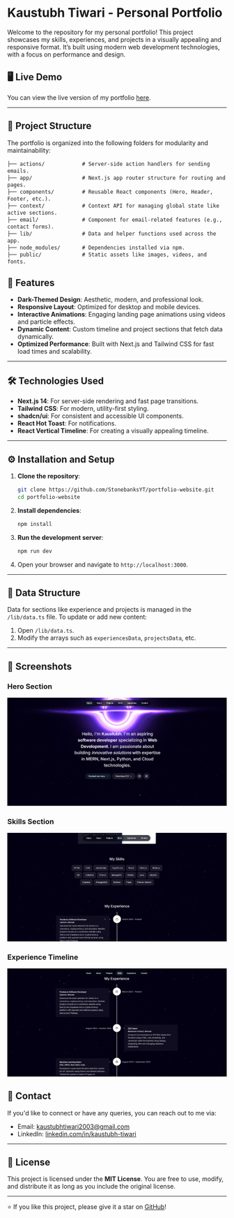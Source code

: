 # Kaustubh Tiwari - Personal Portfolio

Welcome to the repository for my personal portfolio! This project showcases my skills, experiences, and projects in a visually appealing and responsive format. It’s built using modern web development technologies, with a focus on performance and design.

## 🖥️ Live Demo

You can view the live version of my portfolio [here](https://kaustubhtiwari.vercel.app).

---

## 📂 Project Structure

The portfolio is organized into the following folders for modularity and maintainability:

```
├── actions/            # Server-side action handlers for sending emails.
├── app/                # Next.js app router structure for routing and pages.
├── components/         # Reusable React components (Hero, Header, Footer, etc.).
├── context/            # Context API for managing global state like active sections.
├── email/              # Component for email-related features (e.g., contact forms).
├── lib/                # Data and helper functions used across the app.
├── node_modules/       # Dependencies installed via npm.
├── public/             # Static assets like images, videos, and fonts.

```

## 🚀 Features

- **Dark-Themed Design**: Aesthetic, modern, and professional look.
- **Responsive Layout**: Optimized for desktop and mobile devices.
- **Interactive Animations**: Engaging landing page animations using videos and particle effects.
- **Dynamic Content**: Custom timeline and project sections that fetch data dynamically.
- **Optimized Performance**: Built with Next.js and Tailwind CSS for fast load times and scalability.

---

## 🛠️ Technologies Used

- **Next.js 14**: For server-side rendering and fast page transitions.
- **Tailwind CSS**: For modern, utility-first styling.
- **shadcn/ui**: For consistent and accessible UI components.
- **React Hot Toast**: For notifications.
- **React Vertical Timeline**: For creating a visually appealing timeline.

---

## ⚙️ Installation and Setup

1. **Clone the repository**:

   ```bash
   git clone https://github.com/StonebanksYT/portfolio-website.git
   cd portfolio-website
   ```

2. **Install dependencies**:

   ```bash
   npm install
   ```

3. **Run the development server**:

   ```bash
   npm run dev
   ```

4. Open your browser and navigate to `http://localhost:3000`.

---

## 📁 Data Structure

Data for sections like experience and projects is managed in the `/lib/data.ts` file. To update or add new content:

1. Open `/lib/data.ts`.
2. Modify the arrays such as `experiencesData`, `projectsData`, etc.

---

## 📸 Screenshots

### Hero Section

![Hero Section](./public/screenshots/hero-section.jpg)

### Skills Section

![Skills Section](./public/screenshots/skills-section.jpg)

### Experience Timeline

![Experience Timeline](./public/screenshots/experience-section.jpg)

## 🤝 Contact

If you'd like to connect or have any queries, you can reach out to me via:

- Email: kaustubhtiwari2003@gmail.com
- LinkedIn: [linkedin.com/in/kaustubh-tiwari](https://www.linkedin.com/in/kaustubh-tiwari-60a623138)

---

## 📜 License

This project is licensed under the **MIT License**. You are free to use, modify, and distribute it as long as you include the original license.

---

⭐ If you like this project, please give it a star on [GitHub](https://github.com/StonebanksYT/portfolio)!

```

```
